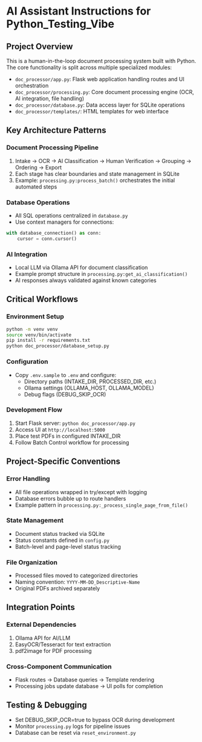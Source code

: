 # AI Assistant Instructions for Python_Testing_Vibe

## Project Overview
This is a human-in-the-loop document processing system built with Python. The core functionality is split across multiple specialized modules:

- `doc_processor/app.py`: Flask web application handling routes and UI orchestration
- `doc_processor/processing.py`: Core document processing engine (OCR, AI integration, file handling)
- `doc_processor/database.py`: Data access layer for SQLite operations
- `doc_processor/templates/`: HTML templates for web interface

## Key Architecture Patterns

### Document Processing Pipeline
1. Intake → OCR → AI Classification → Human Verification → Grouping → Ordering → Export
2. Each stage has clear boundaries and state management in SQLite
3. Example: `processing.py:process_batch()` orchestrates the initial automated steps

### Database Operations
- All SQL operations centralized in `database.py`
- Use context managers for connections: 
```python
with database_connection() as conn:
    cursor = conn.cursor()
```

### AI Integration
- Local LLM via Ollama API for document classification
- Example prompt structure in `processing.py:get_ai_classification()`
- AI responses always validated against known categories

## Critical Workflows

### Environment Setup
```bash
python -m venv venv
source venv/bin/activate
pip install -r requirements.txt
python doc_processor/database_setup.py
```

### Configuration
- Copy `.env.sample` to `.env` and configure:
  - Directory paths (INTAKE_DIR, PROCESSED_DIR, etc.)
  - Ollama settings (OLLAMA_HOST, OLLAMA_MODEL)
  - Debug flags (DEBUG_SKIP_OCR)

### Development Flow
1. Start Flask server: `python doc_processor/app.py`
2. Access UI at `http://localhost:5000`
3. Place test PDFs in configured INTAKE_DIR
4. Follow Batch Control workflow for processing

## Project-Specific Conventions

### Error Handling
- All file operations wrapped in try/except with logging
- Database errors bubble up to route handlers
- Example pattern in `processing.py:_process_single_page_from_file()`

### State Management
- Document status tracked via SQLite
- Status constants defined in `config.py`
- Batch-level and page-level status tracking

### File Organization
- Processed files moved to categorized directories
- Naming convention: `YYYY-MM-DD_Descriptive-Name`
- Original PDFs archived separately

## Integration Points

### External Dependencies
1. Ollama API for AI/LLM
2. EasyOCR/Tesseract for text extraction
3. pdf2image for PDF processing

### Cross-Component Communication
- Flask routes → Database queries → Template rendering
- Processing jobs update database → UI polls for completion

## Testing & Debugging
- Set DEBUG_SKIP_OCR=true to bypass OCR during development
- Monitor `processing.py` logs for pipeline issues
- Database can be reset via `reset_environment.py`